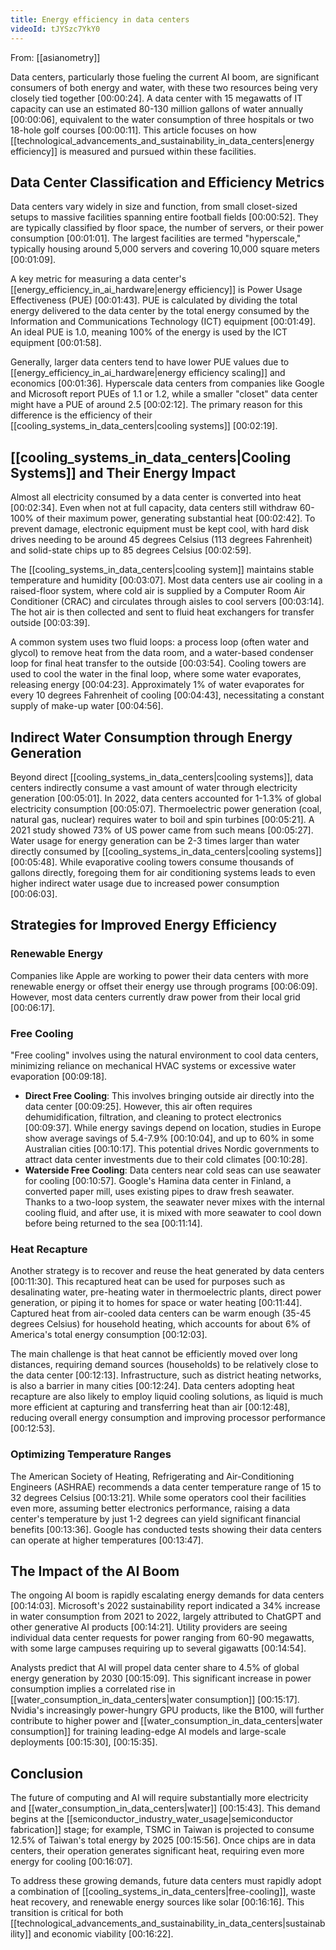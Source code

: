 ```yaml
---
title: Energy efficiency in data centers
videoId: tJYSzc7YkY0
---
```


From: [[asianometry]] <br/> 

Data centers, particularly those fueling the current AI boom, are significant consumers of both energy and water, with these two resources being very closely tied together <a class="yt-timestamp" data-t="00:00:24">[00:00:24]</a>. A data center with 15 megawatts of IT capacity can use an estimated 80-130 million gallons of water annually <a class="yt-timestamp" data-t="00:00:06">[00:00:06]</a>, equivalent to the water consumption of three hospitals or two 18-hole golf courses <a class="yt-timestamp" data-t="00:00:11">[00:00:11]</a>. This article focuses on how [[technological_advancements_and_sustainability_in_data_centers|energy efficiency]] is measured and pursued within these facilities.

## Data Center Classification and Efficiency Metrics
Data centers vary widely in size and function, from small closet-sized setups to massive facilities spanning entire football fields <a class="yt-timestamp" data-t="00:00:52">[00:00:52]</a>. They are typically classified by floor space, the number of servers, or their power consumption <a class="yt-timestamp" data-t="00:01:01">[00:01:01]</a>. The largest facilities are termed "hyperscale," typically housing around 5,000 servers and covering 10,000 square meters <a class="yt-timestamp" data-t="00:01:09">[00:01:09]</a>.

A key metric for measuring a data center's [[energy_efficiency_in_ai_hardware|energy efficiency]] is Power Usage Effectiveness (PUE) <a class="yt-timestamp" data-t="00:01:43">[00:01:43]</a>. PUE is calculated by dividing the total energy delivered to the data center by the total energy consumed by the Information and Communications Technology (ICT) equipment <a class="yt-timestamp" data-t="00:01:49">[00:01:49]</a>. An ideal PUE is 1.0, meaning 100% of the energy is used by the ICT equipment <a class="yt-timestamp" data-t="00:01:58">[00:01:58]</a>.

Generally, larger data centers tend to have lower PUE values due to [[energy_efficiency_in_ai_hardware|energy efficiency scaling]] and economics <a class="yt-timestamp" data-t="00:01:36">[00:01:36]</a>. Hyperscale data centers from companies like Google and Microsoft report PUEs of 1.1 or 1.2, while a smaller "closet" data center might have a PUE of around 2.5 <a class="yt-timestamp" data-t="00:02:12">[00:02:12]</a>. The primary reason for this difference is the efficiency of their [[cooling_systems_in_data_centers|cooling systems]] <a class="yt-timestamp" data-t="00:02:19">[00:02:19]</a>.

## [[cooling_systems_in_data_centers|Cooling Systems]] and Their Energy Impact
Almost all electricity consumed by a data center is converted into heat <a class="yt-timestamp" data-t="00:02:34">[00:02:34]</a>. Even when not at full capacity, data centers still withdraw 60-100% of their maximum power, generating substantial heat <a class="yt-timestamp" data-t="00:02:42">[00:02:42]</a>. To prevent damage, electronic equipment must be kept cool, with hard disk drives needing to be around 45 degrees Celsius (113 degrees Fahrenheit) and solid-state chips up to 85 degrees Celsius <a class="yt-timestamp" data-t="00:02:59">[00:02:59]</a>.

The [[cooling_systems_in_data_centers|cooling system]] maintains stable temperature and humidity <a class="yt-timestamp" data-t="00:03:07">[00:03:07]</a>. Most data centers use air cooling in a raised-floor system, where cold air is supplied by a Computer Room Air Conditioner (CRAC) and circulates through aisles to cool servers <a class="yt-timestamp" data-t="00:03:14">[00:03:14]</a>. The hot air is then collected and sent to fluid heat exchangers for transfer outside <a class="yt-timestamp" data-t="00:03:39">[00:03:39]</a>.

A common system uses two fluid loops: a process loop (often water and glycol) to remove heat from the data room, and a water-based condenser loop for final heat transfer to the outside <a class="yt-timestamp" data-t="00:03:54">[00:03:54]</a>. Cooling towers are used to cool the water in the final loop, where some water evaporates, releasing energy <a class="yt-timestamp" data-t="00:04:23">[00:04:23]</a>. Approximately 1% of water evaporates for every 10 degrees Fahrenheit of cooling <a class="yt-timestamp" data-t="00:04:43">[00:04:43]</a>, necessitating a constant supply of make-up water <a class="yt-timestamp" data-t="00:04:56">[00:04:56]</a>.

## Indirect Water Consumption through Energy Generation
Beyond direct [[cooling_systems_in_data_centers|cooling systems]], data centers indirectly consume a vast amount of water through electricity generation <a class="yt-timestamp" data-t="00:05:01">[00:05:01]</a>. In 2022, data centers accounted for 1-1.3% of global electricity consumption <a class="yt-timestamp" data-t="00:05:07">[00:05:07]</a>. Thermoelectric power generation (coal, natural gas, nuclear) requires water to boil and spin turbines <a class="yt-timestamp" data-t="00:05:21">[00:05:21]</a>. A 2021 study showed 73% of US power came from such means <a class="yt-timestamp" data-t="00:05:27">[00:05:27]</a>. Water usage for energy generation can be 2-3 times larger than water directly consumed by [[cooling_systems_in_data_centers|cooling systems]] <a class="yt-timestamp" data-t="00:05:48">[00:05:48]</a>. While evaporative cooling towers consume thousands of gallons directly, foregoing them for air conditioning systems leads to even higher indirect water usage due to increased power consumption <a class="yt-timestamp" data-t="00:06:03">[00:06:03]</a>.

## Strategies for Improved Energy Efficiency

### Renewable Energy
Companies like Apple are working to power their data centers with more renewable energy or offset their energy use through programs <a class="yt-timestamp" data-t="00:06:09">[00:06:09]</a>. However, most data centers currently draw power from their local grid <a class="yt-timestamp" data-t="00:06:17">[00:06:17]</a>.

### Free Cooling
"Free cooling" involves using the natural environment to cool data centers, minimizing reliance on mechanical HVAC systems or excessive water evaporation <a class="yt-timestamp" data-t="00:09:18">[00:09:18]</a>.
*   **Direct Free Cooling**: This involves bringing outside air directly into the data center <a class="yt-timestamp" data-t="00:09:25">[00:09:25]</a>. However, this air often requires dehumidification, filtration, and cleaning to protect electronics <a class="yt-timestamp" data-t="00:09:37">[00:09:37]</a>. While energy savings depend on location, studies in Europe show average savings of 5.4-7.9% <a class="yt-timestamp" data-t="00:10:04">[00:10:04]</a>, and up to 60% in some Australian cities <a class="yt-timestamp" data-t="00:10:17">[00:10:17]</a>. This potential drives Nordic governments to attract data center investments due to their cold climates <a class="yt-timestamp" data-t="00:10:28">[00:10:28]</a>.
*   **Waterside Free Cooling**: Data centers near cold seas can use seawater for cooling <a class="yt-timestamp" data-t="00:10:57">[00:10:57]</a>. Google's Hamina data center in Finland, a converted paper mill, uses existing pipes to draw fresh seawater. Thanks to a two-loop system, the seawater never mixes with the internal cooling fluid, and after use, it is mixed with more seawater to cool down before being returned to the sea <a class="yt-timestamp" data-t="00:11:14">[00:11:14]</a>.

### Heat Recapture
Another strategy is to recover and reuse the heat generated by data centers <a class="yt-timestamp" data-t="00:11:30">[00:11:30]</a>. This recaptured heat can be used for purposes such as desalinating water, pre-heating water in thermoelectric plants, direct power generation, or piping it to homes for space or water heating <a class="yt-timestamp" data-t="00:11:44">[00:11:44]</a>. Captured heat from air-cooled data centers can be warm enough (35-45 degrees Celsius) for household heating, which accounts for about 6% of America's total energy consumption <a class="yt-timestamp" data-t="00:12:03">[00:12:03]</a>.

The main challenge is that heat cannot be efficiently moved over long distances, requiring demand sources (households) to be relatively close to the data center <a class="yt-timestamp" data-t="00:12:13">[00:12:13]</a>. Infrastructure, such as district heating networks, is also a barrier in many cities <a class="yt-timestamp" data-t="00:12:24">[00:12:24]</a>. Data centers adopting heat recapture are also likely to employ liquid cooling solutions, as liquid is much more efficient at capturing and transferring heat than air <a class="yt-timestamp" data-t="00:12:48">[00:12:48]</a>, reducing overall energy consumption and improving processor performance <a class="yt-timestamp" data-t="00:12:53">[00:12:53]</a>.

### Optimizing Temperature Ranges
The American Society of Heating, Refrigerating and Air-Conditioning Engineers (ASHRAE) recommends a data center temperature range of 15 to 32 degrees Celsius <a class="yt-timestamp" data-t="00:13:21">[00:13:21]</a>. While some operators cool their facilities even more, assuming better electronics performance, raising a data center's temperature by just 1-2 degrees can yield significant financial benefits <a class="yt-timestamp" data-t="00:13:36">[00:13:36]</a>. Google has conducted tests showing their data centers can operate at higher temperatures <a class="yt-timestamp" data-t="00:13:47">[00:13:47]</a>.

## The Impact of the AI Boom
The ongoing AI boom is rapidly escalating energy demands for data centers <a class="yt-timestamp" data-t="00:14:03">[00:14:03]</a>. Microsoft's 2022 sustainability report indicated a 34% increase in water consumption from 2021 to 2022, largely attributed to ChatGPT and other generative AI products <a class="yt-timestamp" data-t="00:14:21">[00:14:21]</a>. Utility providers are seeing individual data center requests for power ranging from 60-90 megawatts, with some large campuses requiring up to several gigawatts <a class="yt-timestamp" data-t="00:14:54">[00:14:54]</a>.

Analysts predict that AI will propel data center share to 4.5% of global energy generation by 2030 <a class="yt-timestamp" data-t="00:15:09">[00:15:09]</a>. This significant increase in power consumption implies a correlated rise in [[water_consumption_in_data_centers|water consumption]] <a class="yt-timestamp" data-t="00:15:17">[00:15:17]</a>. Nvidia's increasingly power-hungry GPU products, like the B100, will further contribute to higher power and [[water_consumption_in_data_centers|water consumption]] for training leading-edge AI models and large-scale deployments <a class="yt-timestamp" data-t="00:15:30">[00:15:30]</a>, <a class="yt-timestamp" data-t="00:15:35">[00:15:35]</a>.

## Conclusion
The future of computing and AI will require substantially more electricity and [[water_consumption_in_data_centers|water]] <a class="yt-timestamp" data-t="00:15:43">[00:15:43]</a>. This demand begins at the [[semiconductor_industry_water_usage|semiconductor fabrication]] stage; for example, TSMC in Taiwan is projected to consume 12.5% of Taiwan's total energy by 2025 <a class="yt-timestamp" data-t="00:15:56">[00:15:56]</a>. Once chips are in data centers, their operation generates significant heat, requiring even more energy for cooling <a class="yt-timestamp" data-t="00:16:07">[00:16:07]</a>.

To address these growing demands, future data centers must rapidly adopt a combination of [[cooling_systems_in_data_centers|free-cooling]], waste heat recovery, and renewable energy sources like solar <a class="yt-timestamp" data-t="00:16:16">[00:16:16]</a>. This transition is critical for both [[technological_advancements_and_sustainability_in_data_centers|sustainability]] and economic viability <a class="yt-timestamp" data-t="00:16:22">[00:16:22]</a>.